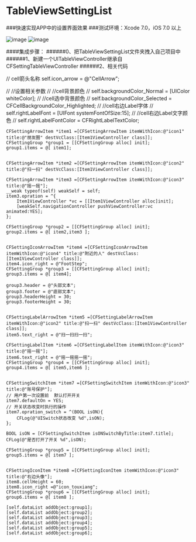 # TableViewSettingList
###快速实现APP中的设置界面效果
###测试环境：Xcode 7.0，iOS 7.0 以上

![image]("http://d.pcs.baidu.com/thumbnail/edc8162d27894e168271210e0e159263?fid=2013816970-250528-435248297110746&time=1443499200&sign=FDTAER-DCb740ccc5511e5e8fedcff06b081203-GNzMfEdklOebWB7hjOmRyENWhzM%3D&rt=sh&expires=2h&r=377881322&sharesign=unknown&size=c710_u500&quality=100")
![image]("http://d.pcs.baidu.com/thumbnail/b783d445b98df3e60e76455581854fb9?fid=2013816970-250528-26137460921179&time=1443499200&sign=FDTAER-DCb740ccc5511e5e8fedcff06b081203-w%2Fsg%2F6IqRAGqn%2B06bKzyUUA33uU%3D&rt=sh&expires=2h&r=215149855&sharesign=unknown&size=c710_u500&quality=100")


####集成步骤：
######0、把TableViewSettingList文件夹拽入自己项目中
######1、新建一个UITableViewController继承自CFSettingTableViewController
######2、相关代码

 // cell箭头名称
    self.icon_arrow = @"CellArrow";
    
//    //设置相关参数
//    //cell背景颜色
//    self.backgroundColor_Normal = [UIColor whiteColor];
//    //cell选中背景颜色
//    self.backgroundColor_Selected = CFCellBackgroundColor_Highlighted;
//    //cell右边Label字体
//    self.rightLabelFont = [UIFont systemFontOfSize:15];
//    //cell右边Label文字颜色
//    self.rightLabelFontColor = CFRightLabelTextColor;
    
    
    CFSettingArrowItem *item1 =[CFSettingArrowItem itemWithIcon:@"icon1" title:@"朋友圈" destVcClass:[Item1ViewController class]];
    CFSettingGroup *group1 = [[CFSettingGroup alloc] init];
    group1.items = @[ item1];
    
    
    CFSettingArrowItem *item2 =[CFSettingArrowItem itemWithIcon:@"icon2" title:@"扫一扫" destVcClass:[Item1ViewController class]];
    
    CFSettingArrowItem *item3 =[CFSettingArrowItem itemWithIcon:@"icon3" title:@"摇一摇"];
    __weak typeof(self) weakSelf = self;
    item3.opration = ^{
        Item1ViewController *vc = [[Item1ViewController alloc]init];
        [weakSelf.navigationController pushViewController:vc animated:YES];
    };
    
    CFSettingGroup *group2 = [[CFSettingGroup alloc] init];
    group2.items = @[ item2,item3 ];
    
    
    CFSettingIconArrowItem *item4 =[CFSettingIconArrowItem itemWithIcon:@"icon4" title:@"附近的人" destVcClass:[Item1ViewController class]];
    item4.icon_right = @"FootStep";
    CFSettingGroup *group3 = [[CFSettingGroup alloc] init];
    group3.items = @[ item4];
    
    group3.header = @"头部文本";
    group3.footer = @"底部文本";
    group3.headerHeight = 30;
    group3.footerHeight = 30;
    
    
    CFSettingLabelArrowItem *item5 =[CFSettingLabelArrowItem itemWithIcon:@"icon2" title:@"扫一扫" destVcClass:[Item1ViewController class]];
    item5.text_right = @"扫一扫扫一扫";
    
    CFSettingLabelItem *item6 =[CFSettingLabelItem itemWithIcon:@"icon3" title:@"摇一摇"];
    item6.text_right = @"摇一摇摇一摇";
    CFSettingGroup *group4 = [[CFSettingGroup alloc] init];
    group4.items = @[ item5,item6 ];
    
    
    CFSettingSwitchItem *item7 =[CFSettingSwitchItem itemWithIcon:@"icon3" title:@"账号保护"];
    // 用户第一次设置前  默认打开开关
    item7.defaultOn = YES;
    // 开关状态改变时执行的操作
    item7.opration_switch = ^(BOOL isON){
        CFLog(@"UISwitch状态改变 %d",isON);
    };
    
    BOOL isON = [CFSettingSwitchItem isONSwitchByTitle:item7.title];
    CFLog(@"是否打开了开关 %d",isON);
    
    CFSettingGroup *group5 = [[CFSettingGroup alloc] init];
    group5.items = @[ item7 ];
    
    
    CFSettingIconItem *item8 =[CFSettingIconItem itemWithIcon:@"icon3" title:@"右边头像"];
    item8.cellHeight = 60;
    item8.icon_right =@"icon_touxiang";
    CFSettingGroup *group6 = [[CFSettingGroup alloc] init];
    group6.items = @[ item8 ];
    
    [self.dataList addObject:group1];
    [self.dataList addObject:group2];
    [self.dataList addObject:group3];
    [self.dataList addObject:group4];
    [self.dataList addObject:group5];
    [self.dataList addObject:group6];
    
